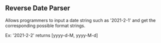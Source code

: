 ## Reverse Date Parser

Allows programmers to input a date string such as '2021-2-1' and get the corresponding possible format strings.

Ex: '2021-2-2' returns [yyyy-d-M, yyyy-M-d]